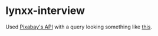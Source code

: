 # lynxx-interview

Used [Pixabay's API](https://pixabay.com/api/docs/) with a query looking something like [this](https://pixabay.com/api/?key=MY_TASTY_API_KEY&q=cute+animal&page=1&safesearch=true&per_page=40&order=latest&image_type=photo&colors=black&editor_choice=true).
